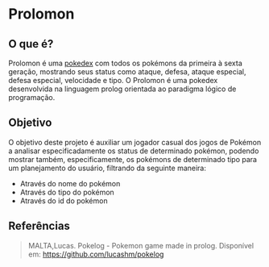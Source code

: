 # Prolomon

## O que é?

Prolomon é uma [pokedex](https://www.pokemon.com/br/pokedex/) com todos os pokémons da primeira à sexta geração, mostrando seus status como ataque, defesa, ataque especial, defesa especial, velocidade e tipo. O Prolomon é uma pokedex desenvolvida na linguagem prolog orientada ao paradigma lógico de programação.

## Objetivo

O objetivo deste projeto é auxiliar um jogador casual dos jogos de Pokémon a analisar especificadamente os status de determinado pokémon, podendo mostrar também, especificamente, os pokémons de determinado tipo para um planejamento do usuário, filtrando da seguinte maneira:

* Através do nome do pokémon
* Através do tipo do pokémon
* Através do id do pokémon

## Referências

> MALTA,Lucas. Pokelog - Pokemon game made in prolog. Disponível em: <https://github.com/lucashm/pokelog>
